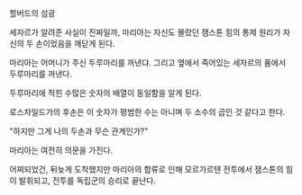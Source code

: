 할버드의 섬광

세자르가 알려준 사실이 진짜일까, 마리아는 자신도 몰랐던 잼스톤 힘의 통제 원리가 자신의 두 손이었음을 깨닫게 된다.

마리아는 어머니가 주신 두루마리를 꺼낸댜.
그리고 옆에서 죽어있는 세자르의 품에서 두루마리를 꺼낸다.

두루마리에 적힌 수많은 숫자의 배열이 동일함을 알게 된다.

로스차일드가의 후손은 이 숫자가 평범한 수는 아니며 두 소수의 곱인 것 같다고 한다.

"하지만 그게 나의 두손과 무슨 관계인가?"

마리아는 여전히 의문을 가진다.

어찌되었건, 뒤늦게 도착했지만 마리아의 합류로 인해 모르가르텐 전투에서 잼스톤의 힘이 발휘되고, 전투를 독립군의 승리로 끝난다.

